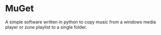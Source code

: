 # MuGet
A simple software written in python to copy music from a windows media player or zune playlist to a single folder.
